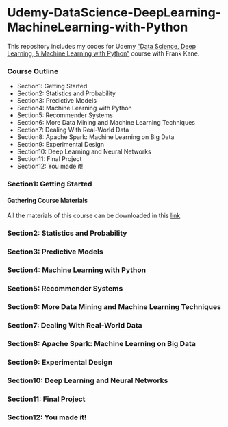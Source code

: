 # Udemy-DataScience-DeepLearning-MachineLearning-with-Python
This repository includes my codes for Udemy [“Data Science, Deep Learning, &amp; Machine Learning with Python”](https://www.udemy.com/data-science-and-machine-learning-with-python-hands-on/) course with Frank Kane.

### Course Outline
- Section1: Getting Started
- Section2: Statistics and Probability
- Section3: Predictive Models
- Section4: Machine Learning with Python
- Section5: Recommender Systems
- Section6: More Data Mining and Machine Learning Techniques
- Section7: Dealing With Real-World Data
- Section8: Apache Spark: Machine Learning on Big Data
- Section9: Experimental Design
- Section10: Deep Learning and Neural Networks
- Section11: Final Project
- Section12: You made it!

### Section1: Getting Started
#### Gathering Course Materials
All the materials of this course can be downloaded in this [link](https://sundog-education.com/datascience/).

### Section2: Statistics and Probability



### Section3: Predictive Models
### Section4: Machine Learning with Python
### Section5: Recommender Systems
### Section6: More Data Mining and Machine Learning Techniques
### Section7: Dealing With Real-World Data
### Section8: Apache Spark: Machine Learning on Big Data
### Section9: Experimental Design
### Section10: Deep Learning and Neural Networks
### Section11: Final Project
### Section12: You made it!
